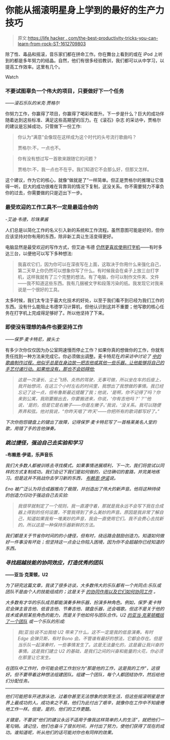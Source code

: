 # 你能从摇滚明星身上学到的最好的生产力技巧

> 原文:[https://life hacker . com/the-best-productivity-tricks-you-can-learn-from-rock-ST-1612709803](https://lifehacker.com/the-best-productivity-tricks-you-can-learn-from-rock-st-1612709803)

除了性、毒品和摇滚，音乐家们都在拼命工作。你在舞台上看到的或在 iPod 上听到的都是多年努力的结晶。自然，他们有很多经验教训，我们都可以从中学习，以提高工作效率。这里有几个。

Watch

### 不要试图辜负一个伟大的项目，只要做好下一个任务

*——滚石乐队的米克·贾格尔*

你努力工作，你赢得了项目，你赢得了喝彩和晋升。下一步是什么？巨大的成功伴随着达到这些标准、满足这些高期望的压力。在《滚石》杂志 的采访中，贾格尔的建议是忘掉成功，只管做下一份工作:

> 你认为“满意”会像现在这样成为这个时代的头号流行歌曲吗？
> 
> 贾格尔:不，一点也不。

> 你有没有想过写一首歌来跟随它的问题？
> 
> 贾格尔:不，我一点也不在乎。我们知道它不会那么好，但那又怎样。

这个建议，作为它的核心，就像“做就是了”一样简单。但正是贾格尔的推理让它值得一听。巨大的成功很难在背靠背的情况下复制，这没关系。你不需要努力不辜负你的过去，你需要做的只是迈出下一步。

### 最受欢迎的工作工具不一定是最适合你的

*-艾迪·韦德，珍珠果酱*

人们总是以简化工作的名义引入新的系统和工作流程。虽然意图可能是好的，但你应该坚持对你有用的东西，除非新工具让生活变得更好。

电脑显然是最受欢迎的写作方式，但艾迪·韦德 [仍然更喜欢使用打字机](http://www.twofeetthick.com/2011/05/great-greg-kot-interview-with-eddie-vedder/)——有时多达三台，以便他可以写下多种想法:

> 我喜欢它们，因为你可以在深夜写在上面，这取决于你用什么来强化自己，第二天早上你仍然可以想象你写了什么。有时候我会在桌子上放三台打字机，这样我就有了三个完整的想法。有了电脑，你可以制作文件夹、文件——我不知道这些东西。我有几捆被文字和段落污染的纸。我发现它对我来说是一个很好的工具。

太多时候，我们太专注于最大化技术的好处，以至于我们看不到已经为我们工作的东西。没有什么能阻止韦德学习计算机，但他认识到这并不重要；他写歌的核心任务在打字机上完成得足够好了。所以他坚持了下来。

### 即使没有理想的条件也要坚持工作

*——保罗·麦卡特尼，披头士*

有多少次你仅仅因为办公室网速慢而停止工作？如果你真的想做你的工作，你就有责任找到一种方法来完成它。你必须做出调整。麦卡特尼在*的采访中讨论了 [中的歌曲制作过程，他似乎总是在身边放一把吉他或其他一些乐器，让他能够将自己的手艺付诸行动。如果他没有，那也不会妨碍他:](http://www.clashmusic.com/feature/paul-mccartney-interview)*

> *这是一次漫长、尘土飞扬、炎热的驾驶，无事可做，所以坐在车的后座上，我开始想词，在这三个小时左右的时间里，我想出了我想做的事情。我已经忘记了这一点，但布鲁斯最近提醒了我；他说，‘是啊，你不记得了吗？你来到公寓，我刚要搬出去，你要搬进来，你说，‘你有吉他吗？’？’‘他说，‘是的，但是它是右撇子——你是左撇子。’我说，‘没关系。我可以随便弄弄和弦。他对我说，“你昨天唱了‘昨天’——你把所有的歌词都写好了。”*

*下次你抱怨键盘上的键出了故障，记得保罗·麦卡特尼写了一首格莱美名人堂的歌，用错了手的吉他弹奏。*

### *跳过捷径，强迫自己去实验和学习*

**-布赖恩·伊诺，乐声音乐**

*我们大多数人都被训练去寻找模式。如果事情进展顺利，下一次，我们将尝试以同样的方式复制成功。我们会记下我们是如何做的，记住确切的套路，并完美地练习。但是这并不挑战你去学习新的东西， [布赖恩·伊诺](http://music.hyperreal.org/artists/brian_eno/interviews/musn79.html)说。*

*Eno 被广泛认为将合成器推向了极限，并创造出了伟大的新声音。他将这种持续的创造力归功于强迫自己去实验:*

> *我很早就制定了一个规则，我一直遵守着，那就是我永远不会写下我在合成器上得到的任何设置，不管我得到了多么美妙的声音。原因是我非常了解自己，知道如果我有一堆美妙的声音，我会一直使用它们。我不会费心去找新的。所以这是一种保持乐器新鲜的方法。*

*我们都是关于节省你时间的的小捷径，但有时，绕远路会鼓励创造力。知道如何做好一件事没有坏处；但坚持这一点会让你陷入困境，因为你不会超越你已经知道的东西。*

### *寻找超越技能的协同效应，打造优秀的团队*

**——亚当·克莱顿，U2**

*为了研究这篇文章，我读了很多访谈，大多数伟大的乐队都有一个共同点:乐队或团队不是由个人的技能组成的；这是关于 [的协同作用以及它们如何协同工作](https://lifehacker.com/cultural-fit-in-an-interview-may-matter-more-than-quali-5975042) 。*

*大多数有才华的乐队成员都能演奏多种乐器，扮演多种角色。例如，保罗·麦卡特尼会弹主音吉他、低音吉他、节奏吉他、键盘乐器，还会唱歌。但这不是关于他的技术或承担某些角色的能力，而是关于他如何与团队合作。U2 [的亚当·克莱顿概括了一个团队](http://www.linkedin.com/today/post/article/20140726022347-28593821-exploring-team-building-the-u2-way) 或一个乐队的形成:*

> *我(亚当)说不出我给 U2 带来了什么。这不一定是我的低音演奏。有时 Edge 会弹贝斯，有时 Bono 会。不管谁有最好的想法，它都会存在。但是当乐队一起演奏时，一些事情发生了。这是无法量化的，这是最让我兴奋的事情。这是我们建立 U2 的基础，是我们之间的兴奋和能量的火花，你必须在那里让它发生。*

*在团队中工作时，你可能会把工作划分为“那是他的工作，这是我的工作”，这很好。但不要带着这种想法组建团队。组建一个团队，每个人都团结协作，然后给他们分配任务。*

* * *

*他们可能把车开进游泳池，过着你甚至无法想象的放荡生活，但这些摇滚明星是世界上最成功的人。成功来之不易，他们为此付出了艰辛，就像你在工作中不知疲倦地工作一样。但是，是的，他们的工作更酷。*

*关键是，不要说“他们的建议永远不适用于像我这样简单的人的生活”，就把他们一笔勾销。请记住，他们也奋斗了很长时间，并付出了努力，使他们获得了现在的成功。谁知道呢，听从他们的话可能对你也有同样的效果。*